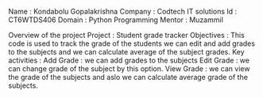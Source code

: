 Name : Kondabolu Gopalakrishna 
Company : Codtech IT solutions 
Id : CT6WTDS406 
Domain : Python Programming 
Mentor : Muzammil

Overview of the project 
Project : Student grade tracker
Objectives : This code is used to track the grade of the students we can edit and add grades to the subjects
and we can calculate average of the subject grades.
Key activities :
Add Grade : we can add grades to the subjects 
Edit Grade : we can change grade of the subject by this option.
View Grade : we can view the grade of the subjects and aslo we can calculate average grade of the subjects.
